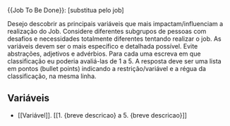 {{Job To Be Done}}: [substitua pelo job]

Desejo descobrir as principais variáveis que mais impactam/influenciam a realização do Job. Considere diferentes subgrupos de pessoas com desafios e necessidades totalmente diferentes tentando realizar o job.  As variáveis devem ser o mais específico e detalhada possível. Evite abstrações, adjetivos e advérbios. Para cada uma escreva em que classificação eu poderia avaliá-las de 1 a 5. A resposta deve ser uma lista em pontos (bullet points) indicando a restrição/variável e a régua da classificação, na mesma linha.  
## Variáveis 
- [[Variável]]. [[1. {breve descricao} a 5. {breve descricao}]]